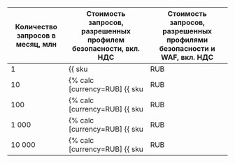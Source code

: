 | Количество запросов в месяц, млн | Стоимость запросов, разрешенных профилем безопасности, вкл. НДС | Стоимость запросов, разрешенных профилями безопасности и WAF, вкл. НДС |
| --- | --- | --- |
| 1 | {{ sku|RUB|sws.requests.v1|pricingRate.0.01|string }} | {% calc [currency=RUB] {{ sku|RUB|sws.requests.v1|pricingRate.0.01|number }} + {{ sku|RUB|sws.waf.requests.v1|pricingRate.0.01|number }} %} |
| 10 | {% calc [currency=RUB] {{ sku|RUB|sws.requests.v1|pricingRate.0.01|number }} + {{ sku|RUB|sws.requests.v1|pricingRate.1|number }} × 9 %} | {% calc [currency=RUB] ({{ sku|RUB|sws.requests.v1|pricingRate.0.01|number }} + {{ sku|RUB|sws.requests.v1|pricingRate.1|number }} × 9) + ({{ sku|RUB|sws.waf.requests.v1|pricingRate.0.01|number }} + {{ sku|RUB|sws.waf.requests.v1|pricingRate.1|number }} × 9) %} |
| 100 | {% calc [currency=RUB] {{ sku|RUB|sws.requests.v1|pricingRate.0.01|number }} + {{ sku|RUB|sws.requests.v1|pricingRate.1|number }} × 9 + {{ sku|RUB|sws.requests.v1|pricingRate.10|number }} × 90 %} | {% calc [currency=RUB] ({{ sku|RUB|sws.requests.v1|pricingRate.0.01|number }} + {{ sku|RUB|sws.requests.v1|pricingRate.1|number }} × 9 + {{ sku|RUB|sws.requests.v1|pricingRate.10|number }} × 90) + ({{ sku|RUB|sws.waf.requests.v1|pricingRate.0.01|number }} + {{ sku|RUB|sws.waf.requests.v1|pricingRate.1|number }} × 9 + {{ sku|RUB|sws.waf.requests.v1|pricingRate.10|number }} × 90) %} |
| 1 000 | {% calc [currency=RUB] {{ sku|RUB|sws.requests.v1|pricingRate.0.01|number }} + {{ sku|RUB|sws.requests.v1|pricingRate.1|number }} × 9 + {{ sku|RUB|sws.requests.v1|pricingRate.10|number }} × 90 + {{ sku|RUB|sws.requests.v1|pricingRate.100|number }} × 900 %} | {% calc [currency=RUB] ({{ sku|RUB|sws.requests.v1|pricingRate.0.01|number }} + {{ sku|RUB|sws.requests.v1|pricingRate.1|number }} × 9 + {{ sku|RUB|sws.requests.v1|pricingRate.10|number }} × 90 + {{ sku|RUB|sws.requests.v1|pricingRate.100|number }} × 900) + ({{ sku|RUB|sws.waf.requests.v1|pricingRate.0.01|number }} + {{ sku|RUB|sws.waf.requests.v1|pricingRate.1|number }} × 9 + {{ sku|RUB|sws.waf.requests.v1|pricingRate.10|number }} × 90 + {{ sku|RUB|sws.waf.requests.v1|pricingRate.100|number }} × 900) %} |
| 10 000 | {% calc [currency=RUB] {{ sku|RUB|sws.requests.v1|pricingRate.0.01|number }} + {{ sku|RUB|sws.requests.v1|pricingRate.1|number }} × 9 + {{ sku|RUB|sws.requests.v1|pricingRate.10|number }} × 90 + {{ sku|RUB|sws.requests.v1|pricingRate.100|number }} × 900 + {{ sku|RUB|sws.requests.v1|pricingRate.1000|number }} × 9000 %} | {% calc [currency=RUB] ({{ sku|RUB|sws.requests.v1|pricingRate.0.01|number }} + {{ sku|RUB|sws.requests.v1|pricingRate.1|number }} × 9 + {{ sku|RUB|sws.requests.v1|pricingRate.10|number }} × 90 + {{ sku|RUB|sws.requests.v1|pricingRate.100|number }} × 900 + {{ sku|RUB|sws.requests.v1|pricingRate.1000|number }} × 9000) + ({{ sku|RUB|sws.waf.requests.v1|pricingRate.0.01|number }} + {{ sku|RUB|sws.waf.requests.v1|pricingRate.1|number }} × 9 + {{ sku|RUB|sws.waf.requests.v1|pricingRate.10|number }} × 90 + {{ sku|RUB|sws.waf.requests.v1|pricingRate.100|number }} × 900 + {{ sku|RUB|sws.waf.requests.v1|pricingRate.1000|number }} × 9000) %} |
